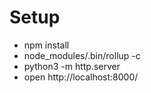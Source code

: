# Setup

- npm install
- node_modules/.bin/rollup -c
- python3 -m http.server
- open http://localhost:8000/
